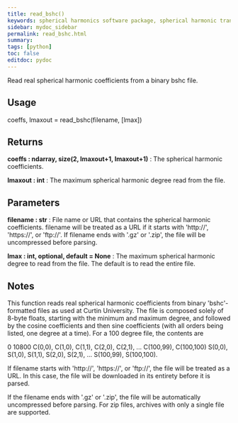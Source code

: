 ```yaml
---
title: read_bshc()
keywords: spherical harmonics software package, spherical harmonic transform, legendre functions, multitaper spectral analysis, fortran, Python, gravity, magnetic field
sidebar: mydoc_sidebar
permalink: read_bshc.html
summary:
tags: [python]
toc: false
editdoc: pydoc
---
```


Read real spherical harmonic coefficients from a binary bshc file.

## Usage

coeffs, lmaxout = read_bshc(filename, [lmax])

## Returns

**coeffs : ndarray, size(2, lmaxout+1, lmaxout+1)**
:   The spherical harmonic coefficients.

**lmaxout : int**
:   The maximum spherical harmonic degree read from the file.

## Parameters

**filename : str**
:   File name or URL that contains the spherical harmonic coefficients. filename will be treated as a URL if it starts with 'http://', 'https://', or 'ftp://'. If filename ends with '.gz' or '.zip', the file will be uncompressed before parsing.

**lmax : int, optional, default = None**
:   The maximum spherical harmonic degree to read from the file. The default is to read the entire file.

## Notes

This function reads real spherical harmonic coefficients from binary
'bshc'-formatted files as used at Curtin University. The file is composed
solely of 8-byte floats, starting with the minimum and maximum degree,
and followed by the cosine coefficients and then sine coefficients
(with all orders being listed, one degree at a time). For a 100 degree
file, the contents are

0 10800
C(0,0), C(1,0), C(1,1), C(2,0), C(2,1), ... C(100,99), C(100,100)
S(0,0), S(1,0), S(1,1), S(2,0), S(2,1), ... S(100,99), S(100,100).

If filename starts with 'http://', 'https://', or 'ftp://', the file will
be treated as a URL. In this case, the file will be downloaded in its
entirety before it is parsed.

If the filename ends with '.gz' or '.zip', the file will be automatically
uncompressed before parsing. For zip files, archives with only a single
file are supported.
    